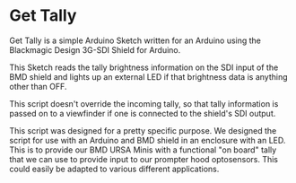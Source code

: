 # Get Tally
Get Tally is a simple Arduino Sketch written for an Arduino using the Blackmagic Design 3G-SDI Shield for Arduino.

This Sketch reads the tally brightness information on the SDI input of the BMD shield and lights up an external LED if that brightness data is anything other than OFF.

This script doesn't override the incoming tally, so that tally information is passed on to a viewfinder if one is connected to the shield's SDI output.

This script was designed for a pretty specific purpose. We designed the script for use with an Arduino and BMD shield in an enclosure with an LED. This is to provide our BMD URSA Minis with a functional "on board" tally that we can use to provide input to our prompter hood optosensors. This could easily be adapted to various different applications.
